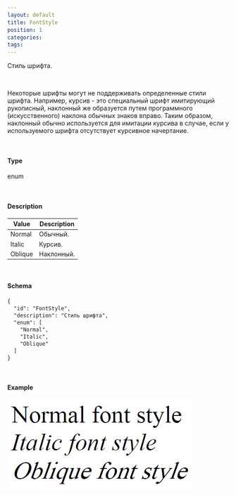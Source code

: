 ```yaml
---
layout: default
title: FontStyle
position: 1
categories: 
tags: 
---
```


Стиль шрифта.

    

Некоторые шрифты могут не поддерживать определенные стили шрифта. Например, курсив - это специальный шрифт имитирующий рукописный, наклонный же образуется путем программного (искусственного) наклона обычных знаков вправо. Таким образом, наклонный обычно используется для имитации курсива в случае, если у используемого шрифта отсутствует курсивное начертание.

   

#### Type

enum

   

#### Description  

|Value|Description|
|-----|-----------|
|Normal|Обычный.|
|Italic|Курсив.|
|Oblique|Наклонный.|

   

#### Schema

```
{
  "id": "FontStyle",
  "description": "Стиль шрифта",
  "enum": [
    "Normal",
    "Italic",
    "Oblique"
  ]
}
```

   

#### Example

![](FontStyle.PNG)

 

 

